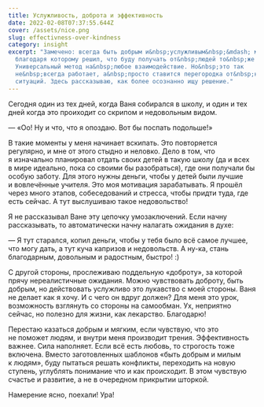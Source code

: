 ```yaml
---
title: Услужливость, доброта и эффективность
date: 2022-02-08T07:37:55.644Z
cover: /assets/nice.png
slug: effectivness-over-kindness
category: insight
excerpt: "Замечено: всегда быть добрым и&nbsp;услужливым&nbsp;&mdash; мой приём,
  благодаря которому решил, что буду получать от&nbsp;людей то&nbsp;же самое.
  Универсальный метод на&nbsp;любое взаимодействие. Но&nbsp;это так
  не&nbsp;всегда работает, а&nbsp;просто ставится перегородка от&nbsp;конфликтых
  ситуаций. Здесь рассказываю, как более осознанно ищу решение."
---
```

<p>Сегодня один из&nbsp;тех дней, когда Ваня собирался в&nbsp;школу, и&nbsp;один и&nbsp;тех дней когда это проиходит со&nbsp;скрипом и&nbsp;недовольным видом.</p>
<p>&mdash;&nbsp;&laquo;Оо! Ну&nbsp;и&nbsp;что, что я&nbsp;опоздаю. Вот&nbsp;бы поспать подольше!&raquo;</p>
<p>В&nbsp;такие моменты у&nbsp;меня начинает вскипать. Это повторяется регулярно, и&nbsp;мне от&nbsp;этого стыдно и&nbsp;неловко. Дело в&nbsp;том, что я&nbsp;изначально планировал отдать своих детей в&nbsp;такую школу (да&nbsp;и&nbsp;всех в&nbsp;мире идеально, пока со&nbsp;своими&nbsp;бы разобраться), где они получали&nbsp;бы особую заботу. Для этого нужны деньги, чтобы у&nbsp;детей были лучшие и&nbsp;вовлечённые учителя. Это моя мотивация зарабатывать. Я&nbsp;прошёл через много этапов, собеседований и&nbsp;стресса, чтобы придти туда, где есть сейчас. А&nbsp;тут выслушиваю такое недовольство!</p>
<p>Я&nbsp;не&nbsp;рассказывал Ване эту цепочку умозаключений. Если начну рассказывать, то&nbsp;автоматически начну налагать ожидания в&nbsp;духе:</p>
<p>&mdash;&nbsp;Я&nbsp;тут старался, копил деньги, чтобы у&nbsp;тебя было всё самое лучшее, что могу дать, а&nbsp;тут куча капризов и&nbsp;недовольств. А&nbsp;<nobr>ну-ка</nobr>, стань благодарным, довольным и&nbsp;радостным, быстро! :)</p>
<p>С&nbsp;другой стороны, прослеживаю поддельную &laquo;доброту&raquo;, за&nbsp;которой прячу нереалистичные ожидания. Можно чувствовать доброту, быть добрым, но&nbsp;действовать услужливо это лукавство с&nbsp;моей стороны. Ваня не&nbsp;делает как я&nbsp;хочу. И&nbsp;с&nbsp;чего он&nbsp;вдруг должен? Для меня это урок, возможность взглянуть со&nbsp;стороны на&nbsp;самообман. Ух, неприятно сейчас, но&nbsp;полезно для жизни, как лекарство. Благодарю!</p>
<p>Перестаю казаться добрым и&nbsp;мягким, если чувствую, что это не&nbsp;поможет людям, и&nbsp;внутри меня производит трения. Эффективность важнее. Сила наполняет. Если всё есть любовь, то&nbsp;строгость тоже включена. Вместо заготовленных шаблонов &laquo;быть добрым и&nbsp;милым к&nbsp;людям&raquo;, буду пытаться решать конфликты, переходить на&nbsp;новую ступень, углублять понимание что и&nbsp;как происходит. В&nbsp;этом чувствую счастье и&nbsp;развитие, а&nbsp;не&nbsp;в&nbsp;очередном прикрытии шторкой.</p>
<p>Намерение ясно, поехали! Ура!</p>